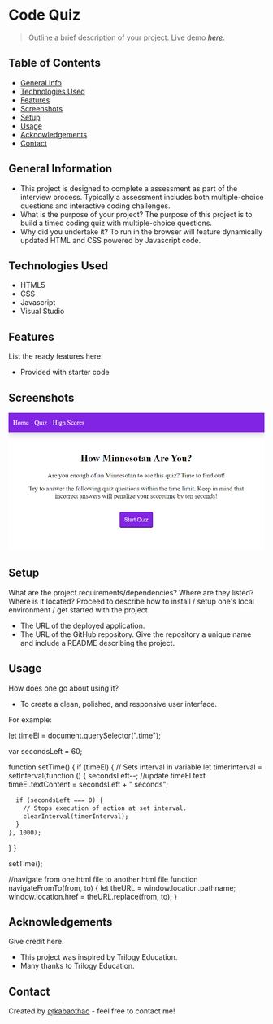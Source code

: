 # Code Quiz

> Outline a brief description of your project.
> Live demo [_here_](https://kabaothao.github.io/Code-Quiz/). <!-- If you have the project hosted somewhere, include the link here. -->

## Table of Contents

- [General Info](#general-information)
- [Technologies Used](#technologies-used)
- [Features](#features)
- [Screenshots](#screenshots)
- [Setup](#setup)
- [Usage](#usage)
- [Acknowledgements](#acknowledgements)
- [Contact](#contact)
<!-- * [License](#license) -->

## General Information

- This project is designed to complete a assessment as part of the interview process. Typically a assessment includes both multiple-choice questions and interactive coding challenges.
- What is the purpose of your project?
  The purpose of this project is to build a timed coding quiz with multiple-choice questions.
- Why did you undertake it?
  To run in the browser will feature dynamically updated HTML and CSS powered by Javascript code.

<!-- You don't have to answer all the questions - just the ones relevant to your project. -->

## Technologies Used

- HTML5
- CSS
- Javascript
- Visual Studio

## Features

List the ready features here:

- Provided with starter code

## Screenshots

![Example screenshot](.\Assets\codequizimage.PNG)

<!-- If you have screenshots you'd like to share, include them here. -->

## Setup

What are the project requirements/dependencies? Where are they listed? Where is it located? Proceed to describe how to install / setup one's local environment / get started with the project.

- The URL of the deployed application.
- The URL of the GitHub repository. Give the repository a unique name and include a README describing the project.

## Usage

How does one go about using it?

- To create a clean, polished, and responsive user interface.

For example:

let timeEl = document.querySelector(".time");

var secondsLeft = 60;

function setTime() {
if (timeEl) {
// Sets interval in variable
let timerInterval = setInterval(function () {
secondsLeft--;
//update timeEl text
timeEl.textContent = secondsLeft + " seconds";

      if (secondsLeft === 0) {
        // Stops execution of action at set interval.
        clearInterval(timerInterval);
      }
    }, 1000);

}
}

setTime();

//navigate from one html file to another html file
function navigateFromTo(from, to) {
let theURL = window.location.pathname;
window.location.href = theURL.replace(from, to);
}

## Acknowledgements

Give credit here.

- This project was inspired by Trilogy Education.
- Many thanks to Trilogy Education.

## Contact

Created by [@kabaothao](https://github.com/kabaothao) - feel free to contact me!

<!-- Optional -->
<!-- ## License -->
<!-- This project is open source and available under the [... License](). -->

<!-- You don't have to include all sections - just the one's relevant to your project -->
